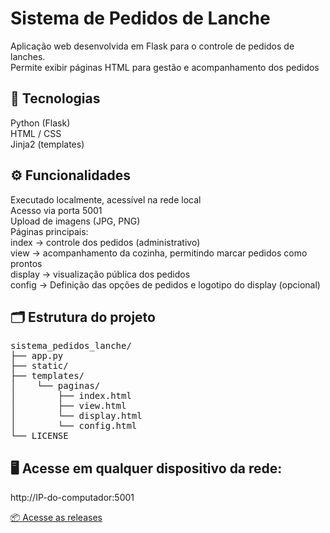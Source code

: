 # Sistema de Pedidos de Lanche
Aplicação web desenvolvida em Flask para o controle de pedidos de lanches. <br>
Permite exibir páginas HTML para gestão e acompanhamento dos pedidos


## 🧩 Tecnologias
Python (Flask) <br>
HTML / CSS <br>
Jinja2 (templates) <br>


## ⚙️ Funcionalidades
Executado localmente, acessível na rede local <br>
Acesso via porta 5001 <br>
Upload de imagens (JPG, PNG) <br>
Páginas principais: <br>
index → controle dos pedidos (administrativo) <br>
view → acompanhamento da cozinha, permitindo marcar pedidos como prontos <br>
display → visualização pública dos pedidos <br>
config → Definição das opções de pedidos e logotipo do display (opcional)


## 🗂️ Estrutura do projeto
<pre>
sistema_pedidos_lanche/  
├── app.py
├── static/
├── templates/
│    └── paginas/
│        ├── index.html
│        ├── view.html
│        └── display.html
│        └── config.html
└── LICENSE
</pre>

## 🖥️ Acesse em qualquer dispositivo da rede: <br>
http://IP-do-computador:5001

[📦 Acesse as releases](https://github.com/santos-savio/sistema_pedidos_lanche/releases)
